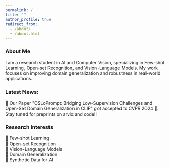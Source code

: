 ```yaml
---
permalink: /
title: ""
author_profile: true
redirect_from: 
  - /about/
  - /about.html
---
```


### About Me
I am a research student in AI and Computer Vision, specializing in Few-shot Learning, Open-set Recognition, and Vision-Language Models. My work focuses on improving domain generalization and robustness in real-world applications.

### Latest News:
🔹 Our Paper "OSLoPrompt: Bridging Low-Supervision Challenges and Open-Set Domain Generalization in CLIP" got accepted to CVPR 2024 🎉. Stay tuned for preprints on arvix and code!!

### Research Interests  
🔹 Few-shot Learning  
🔹 Open-set Recognition  
🔹 Vision-Language Models  
🔹 Domain Generalization  
🔹 Synthetic Data for AI  